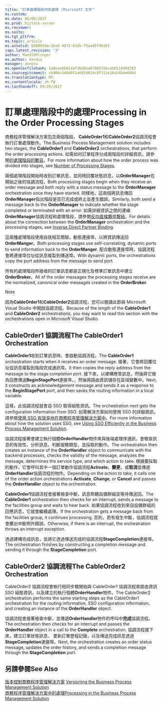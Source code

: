 ```yaml
---
title: "訂單處理階段中的處理 |Microsoft 文件"
ms.custom: 
ms.date: 06/08/2017
ms.prod: biztalk-server
ms.reviewer: 
ms.suite: 
ms.tgt_pltfrm: 
ms.topic: article
ms.assetid: 698005da-1ba8-4972-83db-f5ae45fd6a83
caps.latest.revision: "3"
author: MandiOhlinger
ms.author: mandia
manager: anneta
ms.openlocfilehash: 1a8eae6b814af36d0ea07065726ca66518984703
ms.sourcegitcommit: cb908c540d8f1a692d01dc8f313e16cb4b4e696d
ms.translationtype: MT
ms.contentlocale: zh-TW
ms.lasthandoff: 09/20/2017
---
```

# <a name="processing-in-the-order-processing-stages"></a><span data-ttu-id="5503d-102">訂單處理階段中的處理</span><span class="sxs-lookup"><span data-stu-id="5503d-102">Processing in the Order Processing Stages</span></span>
<span data-ttu-id="5503d-103">商務程序管理解決方案包含兩個階段， **CableOrder1**和**CableOrder2**協調流程會執行訂單處理動作。</span><span class="sxs-lookup"><span data-stu-id="5503d-103">The Business Process Management solution includes two stages, the **CableOrder1** and **CableOrder2** orchestrations, that perform the order processing actions.</span></span> <span data-ttu-id="5503d-104">如需如何訂單程序分成兩階段的詳細資訊，請參閱[的處理階段的數目](../core/number-of-processing-stages.md)。</span><span class="sxs-lookup"><span data-stu-id="5503d-104">For more information about how the order process was divided into stages, see [Number of Processing Stages](../core/number-of-processing-stages.md).</span></span>  
  
 <span data-ttu-id="5503d-105">兩個處理階段開始時收到訂單訊息，並同時回覆狀態訊息，以**OrderManager**在開始之後的協調流程。</span><span class="sxs-lookup"><span data-stu-id="5503d-105">Both processing stages begin when they receive an order message and both reply with a status message to the **OrderManager** orchestration once they have started.</span></span> <span data-ttu-id="5503d-106">同樣地，這兩個將訊息傳回**OrderManager**指出階段是否已完成或終止並產生錯誤。</span><span class="sxs-lookup"><span data-stu-id="5503d-106">Similarly, both send a message back to the **OrderManager** to indicate whether the stage completed or terminated with an error.</span></span> <span data-ttu-id="5503d-107">如需詳細資訊之間的連線**OrderManager**協調流程和處理階段，請參閱[反向直接夥伴繫結](../core/inverse-direct-partner-binding.md)。</span><span class="sxs-lookup"><span data-stu-id="5503d-107">For details about the connection between the **OrderManager** orchestration and the processing stages, see [Inverse Direct Partner Binding](../core/inverse-direct-partner-binding.md).</span></span>  
  
 <span data-ttu-id="5503d-108">這兩種處理階段使用自我相互關聯，動態連接埠，以將資訊傳送回**OrderManger**。</span><span class="sxs-lookup"><span data-stu-id="5503d-108">Both processing stages use self-correlating, dynamic ports to send information back to the **OrderManger**.</span></span> <span data-ttu-id="5503d-109">配合動態連接埠時，協調流程會將連接埠位址從訊息複製到傳送埠。</span><span class="sxs-lookup"><span data-stu-id="5503d-109">With dynamic ports, the orchestrations copy the port address from the message to send port.</span></span>  
  
 <span data-ttu-id="5503d-110">所有的處理階段所接收的訂單訊息都是正規化及標準訂單訊息中建立**OrderBroker**。</span><span class="sxs-lookup"><span data-stu-id="5503d-110">All of the order messages the processing stages receive are the normalized, canonical order messages created in the **OrderBroker**.</span></span>  
  
> [!NOTE]
>  <span data-ttu-id="5503d-111">因為**CableOrder1**和**CableOrder2**協調流程，您可以閱讀此節與 Microsoft Visual Studio 中開啟協調流程。</span><span class="sxs-lookup"><span data-stu-id="5503d-111">Because of the length of the **CableOrder1** and **CableOrder2** orchestrations, you may want to read this section with the orchestrations open in Microsoft Visual Studio.</span></span>  
  
## <a name="the-cableorder1-orchestration"></a><span data-ttu-id="5503d-112">CableOrder1 協調流程</span><span class="sxs-lookup"><span data-stu-id="5503d-112">The CableOrder1 Orchestration</span></span>  
 <span data-ttu-id="5503d-113">**CableOrder1**收到訂單訊息時，會啟動協調流程。</span><span class="sxs-lookup"><span data-stu-id="5503d-113">The **CableOrder1** orchestration starts when it receives an order message.</span></span> <span data-ttu-id="5503d-114">接著，它會將回覆位址從訊息複製到階段完成通訊埠。</span><span class="sxs-lookup"><span data-stu-id="5503d-114">It then copies the reply address from the message to the stage completion port.</span></span> <span data-ttu-id="5503d-115">接下來，以建構應答訊息，然後將它做為回應傳送**BeginStagePort**連接埠，，然後將路由資訊儲存在區域變數中。</span><span class="sxs-lookup"><span data-stu-id="5503d-115">Next, it constructs an acknowledgement message and sends it as a response to the **BeginStagePort** port, and then saves the routing information in a local variable.</span></span>  
  
 <span data-ttu-id="5503d-116">這樣，此協調流程就會自 SSO 取得組態資訊。</span><span class="sxs-lookup"><span data-stu-id="5503d-116">The orchestration next gets the configuration information from SSO.</span></span> <span data-ttu-id="5503d-117">如需解決方案如何使用 SSO 的詳細資訊，請參閱[使用 SSO 有效率地在商務程序管理解決方案中](../core/using-sso-efficiently-in-the-business-process-management-solution.md)。</span><span class="sxs-lookup"><span data-stu-id="5503d-117">For more information about how the solution uses SSO, see [Using SSO Efficiently in the Business Process Management Solution](../core/using-sso-efficiently-in-the-business-process-management-solution.md).</span></span>  
  
 <span data-ttu-id="5503d-118">協調流程接著會建立執行個體**OrderHandler**物件來與後端處理序通訊，會檢查訊息的有效性，分析訊息，判斷服務類型，並採取的動作。</span><span class="sxs-lookup"><span data-stu-id="5503d-118">The orchestration then creates an instance of the **OrderHandler** object to communicate with the backend processes, checks the validity of the message, analyzes the message, determines the service type, and which action to take.</span></span> <span data-ttu-id="5503d-119">根據要採取的動作，它會呼叫其中一個訂單動作協調流程**Activate**，**變更**，或**取消**並傳遞**OrderHandler**協調流程的物件。</span><span class="sxs-lookup"><span data-stu-id="5503d-119">Depending on the action to take, it calls one of the order action orchestrations **Activate**, **Change**, or **Cancel** and passes the **OrderHandler** object to the orchestration.</span></span>  
  
 <span data-ttu-id="5503d-120">**CableOrder1**協調流程會接著檢查中斷，訊息聆聽設備群組並等待傳送回。</span><span class="sxs-lookup"><span data-stu-id="5503d-120">The **CableOrder1** orchestration then checks for an interrupt, sends a message to the facilities group and waits to hear back.</span></span> <span data-ttu-id="5503d-121">如果協調流程收到來自設備群組的回應訊息，它就會繼續處理。</span><span class="sxs-lookup"><span data-stu-id="5503d-121">If the orchestration gets a message back from the facilities group, it continues processing.</span></span> <span data-ttu-id="5503d-122">否則，若有發生中斷，協調流程就會擲出中斷例外錯誤。</span><span class="sxs-lookup"><span data-stu-id="5503d-122">Otherwise, if there is an interrupt, the orchestration throws an interrupt exception.</span></span>  
  
 <span data-ttu-id="5503d-123">透過建構完成訊息，並將它透過傳送完成的協調流程**StageCompletion**連接埠。</span><span class="sxs-lookup"><span data-stu-id="5503d-123">The orchestration finishes by constructing a completion message and sending it through the **StageCompletion** port.</span></span>  
  
## <a name="the-cableorder2-orchestration"></a><span data-ttu-id="5503d-124">CableOrder2 協調流程</span><span class="sxs-lookup"><span data-stu-id="5503d-124">The CableOrder2 Orchestration</span></span>  
 <span data-ttu-id="5503d-125">CableOrder2 協調流程會執行相同步驟開始與 CableOrder1 協調流程來路由資訊 SSO 組態資訊，以及建立的執行個體**OrderHandler**物件。</span><span class="sxs-lookup"><span data-stu-id="5503d-125">The CableOrder2 orchestration performs the same starting steps as the CableOrder1 orchestration for the routing information, SSO configuration information, and creating an instance of the **OrderHandler** object.</span></span>  
  
 <span data-ttu-id="5503d-126">協調流程會接著檢查中斷，並傳遞**OrderHandler**物件的呼叫中**完成**協調流程。</span><span class="sxs-lookup"><span data-stu-id="5503d-126">The orchestration then checks for an interrupt and passes the **OrderHandler** object in a call to the **Complete** orchestration.</span></span> <span data-ttu-id="5503d-127">協調流程接下來，建立訂單狀態訊息、 更新訂單歷程記錄，以及傳送完成訊息透過**StageCompletion**連接埠。</span><span class="sxs-lookup"><span data-stu-id="5503d-127">Next, the orchestration creates an order status message, updates the order history, and sends a completion message through the **StageCompletion** port.</span></span>  
  
## <a name="see-also"></a><span data-ttu-id="5503d-128">另請參閱</span><span class="sxs-lookup"><span data-stu-id="5503d-128">See Also</span></span>  
 <span data-ttu-id="5503d-129">[版本控制商務程序管理解決方案](../core/versioning-the-business-process-management-solution.md) </span><span class="sxs-lookup"><span data-stu-id="5503d-129">[Versioning the Business Process Management Solution](../core/versioning-the-business-process-management-solution.md) </span></span>  
 [<span data-ttu-id="5503d-130">商務程序管理解決方案中的處理</span><span class="sxs-lookup"><span data-stu-id="5503d-130">Processing in the Business Process Management Solution</span></span>](../core/processing-in-the-business-process-management-solution.md)
